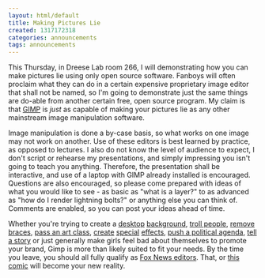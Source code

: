 ```yaml
---
layout: html/default
title: Making Pictures Lie
created: 1317172318
categories: announcements
tags: announcements
---
```

This Thursday, in Dreese Lab room 266, I will demonstrating how you can make pictures lie using only open source software. Fanboys will often proclaim what they can do in a certain expensive proprietary image editor that shall not be named, so I'm going to demonstrate just the same things are do-able from another certain free, open source program. My claim is that [GIMP](http://www.gimp.org/) is _just_ as capable of making your pictures lie as any other mainstream image manipulation software.

Image manipulation is done a by-case basis, so what works on one image may not work on another. Use of these editors is best learned by practice, as opposed to lectures. I also do not know the level of audience to expect, I don't script or rehearse my presentations, and simply impressing you isn't going to teach you anything. Therefore, the presentation shall be interactive, and use of a laptop with GIMP already installed is encouraged. Questions are also encouraged, so please come prepared with ideas of what you would like to see - as basic as "what is a layer?" to as advanced as "how do I render lightning bolts?" or anything else you can think of. Comments are enabled, so you can post your ideas ahead of time.

Whether you're trying to create a [desktop](/%7Eswaneybr/images/lightning.xcf) [background](https://www.youtube.com/watch?v=wijtKqdUYsM), [troll people](http://www.thedailyshow.com/watch/mon-july-14-2008/photoshop-of-horrors), [remove braces](https://www.youtube.com/watch?v=dIVJQG2XREA), [pass an art class](https://www.youtube.com/watch?v=3RtFt6axp5s), [create](http://ajitgraphics.blogspot.com/2008/09/neon-lights-tutorial-gimp.html) [special](http://www.gimpusers.com/tutorials/hot-wallpaper-1.html) [effects](https://www.youtube.com/watch?v=TY7LMnsf-7Y), [push a political agenda](http://www.colbertnation.com/the-colbert-report-videos/340907/july-07-2010/the-economist-photoshops-obama-s-picture), [tell a story](/%7Eswaneybr/images/stallman-gates.xcf) or just generally make girls feel bad about themselves to promote your brand, Gimp is more than likely suited to fit your needs. By the time you leave, you should all fully qualify as [Fox News editors](http://mediamatters.org/research/200807020002?f=h_top). That, or [this comic](/sites/default/files/gimped.jpg) will become your new reality.

<div><object width="420" height="315"><param name="movie" value="https://www.youtube.com/v/BafertvtNnc?version=3&amp;hl=en_US&amp;rel=0"><param name="allowFullScreen" value="true"><param name="allowscriptaccess" value="always"><embed src="https://www.youtube.com/v/BafertvtNnc?version=3&amp;hl=en_US&amp;rel=0" type="application/x-shockwave-flash" width="420" height="315" allowscriptaccess="always" allowfullscreen="true"></object></div>

